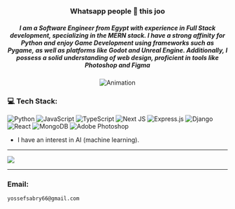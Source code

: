 <h3 align="center">Whatsapp people 👋 this joo</h1>
<h5 align="center">I am a Software Engineer from Egypt with experience in Full Stack development, specializing in the MERN stack. I have a strong affinity for Python and enjoy Game Development using frameworks such as Pygame, as well as platforms like Godot and Unreal Engine. Additionally, I possess a solid understanding of web design, proficient in tools like Photoshop and Figma</h3>
<div  align="center">

<img src="https://frogonline.com.au/wp-content/uploads/2019/08/giphy.gif"  alt="Animation">
  
</div>


### 💻 Tech Stack:
![Python](https://img.shields.io/badge/python-3670A0?style=for-the-badge&logo=python&logoColor=ffdd54) ![JavaScript](https://img.shields.io/badge/javascript-%23323330.svg?style=for-the-badge&logo=javascript&logoColor=%23F7DF1E) ![TypeScript](https://img.shields.io/badge/typescript-%23007ACC.svg?style=for-the-badge&logo=typescript&logoColor=white) ![Next JS](https://img.shields.io/badge/Next-black?style=for-the-badge&logo=next.js&logoColor=white) ![Express.js](https://img.shields.io/badge/express.js-%23404d59.svg?style=for-the-badge&logo=express&logoColor=%2361DAFB) ![Django](https://img.shields.io/badge/django-%23092E20.svg?style=for-the-badge&logo=django&logoColor=white) ![React](https://img.shields.io/badge/react-%2320232a.svg?style=for-the-badge&logo=react&logoColor=%2361DAFB) ![MongoDB](https://img.shields.io/badge/MongoDB-%234ea94b.svg?style=for-the-badge&logo=mongodb&logoColor=white) ![Adobe Photoshop](https://img.shields.io/badge/adobe%20photoshop-%2331A8FF.svg?style=for-the-badge&logo=adobe%20photoshop&logoColor=white)

- I have an interest in AI (machine learning).


---
[![](https://visitcount.itsvg.in/api?id=yossef&icon=0&color=0)](https://visitcount.itsvg.in)

---
### Email: 
```
yossefsabry66@gmail.com
```
